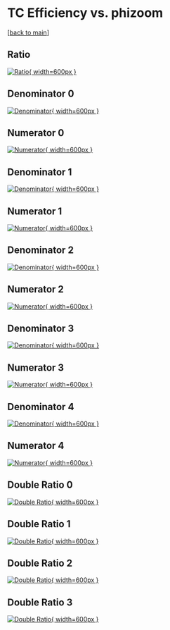 # TC Efficiency vs. phizoom

[[back to main](./)]



## Ratio

[![Ratio](../mtv/var/TC_vtr_321_-1_eff_phizoom.png){ width=600px }](../mtv/var/TC_vtr_321_-1_eff_phizoom.pdf)

## Denominator 0

[![Denominator](../mtv/den/TC_vtr_321_-1_eff_phizoom_den0.png){ width=600px }](../mtv/den/TC_vtr_321_-1_eff_phizoom_den0.pdf)

## Numerator 0

[![Numerator](../mtv/num/TC_vtr_321_-1_eff_phizoom_num0.png){ width=600px }](../mtv/num/TC_vtr_321_-1_eff_phizoom_num0.pdf)

## Denominator 1

[![Denominator](../mtv/den/TC_vtr_321_-1_eff_phizoom_den1.png){ width=600px }](../mtv/den/TC_vtr_321_-1_eff_phizoom_den1.pdf)

## Numerator 1

[![Numerator](../mtv/num/TC_vtr_321_-1_eff_phizoom_num1.png){ width=600px }](../mtv/num/TC_vtr_321_-1_eff_phizoom_num1.pdf)

## Denominator 2

[![Denominator](../mtv/den/TC_vtr_321_-1_eff_phizoom_den2.png){ width=600px }](../mtv/den/TC_vtr_321_-1_eff_phizoom_den2.pdf)

## Numerator 2

[![Numerator](../mtv/num/TC_vtr_321_-1_eff_phizoom_num2.png){ width=600px }](../mtv/num/TC_vtr_321_-1_eff_phizoom_num2.pdf)

## Denominator 3

[![Denominator](../mtv/den/TC_vtr_321_-1_eff_phizoom_den3.png){ width=600px }](../mtv/den/TC_vtr_321_-1_eff_phizoom_den3.pdf)

## Numerator 3

[![Numerator](../mtv/num/TC_vtr_321_-1_eff_phizoom_num3.png){ width=600px }](../mtv/num/TC_vtr_321_-1_eff_phizoom_num3.pdf)

## Denominator 4

[![Denominator](../mtv/den/TC_vtr_321_-1_eff_phizoom_den4.png){ width=600px }](../mtv/den/TC_vtr_321_-1_eff_phizoom_den4.pdf)

## Numerator 4

[![Numerator](../mtv/num/TC_vtr_321_-1_eff_phizoom_num4.png){ width=600px }](../mtv/num/TC_vtr_321_-1_eff_phizoom_num4.pdf)

## Double Ratio 0

[![Double Ratio](../mtv/ratio/TC_vtr_321_-1_eff_phizoom_ratio0.png){ width=600px }](../mtv/ratio/TC_vtr_321_-1_eff_phizoom_ratio0.pdf)

## Double Ratio 1

[![Double Ratio](../mtv/ratio/TC_vtr_321_-1_eff_phizoom_ratio1.png){ width=600px }](../mtv/ratio/TC_vtr_321_-1_eff_phizoom_ratio1.pdf)

## Double Ratio 2

[![Double Ratio](../mtv/ratio/TC_vtr_321_-1_eff_phizoom_ratio2.png){ width=600px }](../mtv/ratio/TC_vtr_321_-1_eff_phizoom_ratio2.pdf)

## Double Ratio 3

[![Double Ratio](../mtv/ratio/TC_vtr_321_-1_eff_phizoom_ratio3.png){ width=600px }](../mtv/ratio/TC_vtr_321_-1_eff_phizoom_ratio3.pdf)

